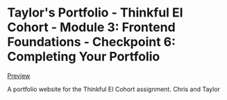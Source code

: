 # Taylor's Portfolio - Thinkful EI Cohort -  Module 3: Frontend Foundations - Checkpoint 6: Completing Your Portfolio

[Preview](https://tphelps93.github.io/thinkful-portfolio/)

A portfolio website for the Thinkful EI Cohort assignment.
Chris and Taylor
